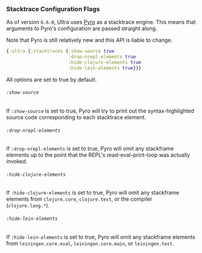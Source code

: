 ### Stacktrace Configuration Flags

As of version `0.6.0`, Ultra uses [Pyro](https://github.com/venantius/pyro) as a stacktrace engine. This means that arguments to Pyro's configuration are passed straight along.

Note that Pyro is still relatively new and this API is liable to change.

```clojure
{:ultra {:stacktraces {:show-source true
                       :drop-nrepl-elements true
                       :hide-clojure-elements true
                       :hide-lein-elements true}}}
```

All options are set to true by default.

###### `:show-source`

If `:show-source` is set to true, Pyro will try to print out the syntax-highlighted source code corresponding to each stacktrace element.

###### `:drop-nrepl-elements`

If `:drop-nrepl-elements` is set to true, Pyro will omit any stackframe elements up to the point that the REPL's read-eval-print-loop was actually invoked.

###### `:hide-clojure-elements`

If `:hide-clojure-elements` is set to true, Pyro will omit any stackframe elements from `clojure.core`, `clojure.test`, or the compiler (`clojure.lang.*`).

###### `:hide-lein-elements`

If `:hide-lein-elements` is set to true, Pyro will omit any stackframe elements from `leiningen.core.eval`, `leiningen.core.main`, or `leiningen.test`.
